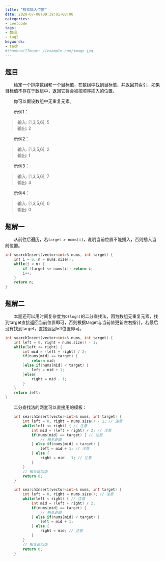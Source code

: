 ```yaml
---
title: "搜索插入位置"
date: 2020-07-08T09:39:01+08:00
categories:
- Leetcode
tags:
- 数组
- tag2
keywords:
- tech
#thumbnailImage: //example.com/image.jpg
---
```


<!--more-->
## 题目
　　给定一个排序数组和一个目标值，在数组中找到目标值，并返回其索引，如果目标值不存在于数组中，返回它将会被按顺序插入的位置。

　　你可以假设数组中无重复元素。

　　示例1：
> 输入: [1,3,5,6], 5  
> 输出: 2

　　示例2：
> 输入: [1,3,5,6], 2  
> 输出: 1

　　示例3：
> 输入: [1,3,5,6], 7  
> 输出: 4

　　示例4：
> 输入: [1,3,5,6], 0  
> 输出: 0

## 题解一
　　从前往后遍历，若`target > nums[i]`，说明当前位置不能插入，否则插入当前位置。

```cpp
int searchInsert(vector<int>& nums, int target) {
    int i = 0, n = nums.size();
    while(i < n) {
        if (target <= nums[i]) return i;
        i++;
    }
    return n;
}
```

## 题解二
　　本题还可以用时间复杂度为`O(logn)`的二分查找法，因为数组无重复元素，找到target直接返回当前位置即可，否则根据target与当前值更新左右指针，若最后没有找到target，直接返回left位置即可。

```cpp
int searchInsert(vector<int>& nums, int target) {
    int left = 0, right = nums.size() - 1;
    while(left <= right) {
        int mid = (left + right) / 2;
        if(nums[mid] == target) {
            return mid;
        }else if(nums[mid] < target) {
            left = mid + 1;
        }else{
            right = mid - 1;
        }
    }
    return left;
}
```

　　二分查找法的两套可以直接用的模板：
```cpp
    int searchInsert(vector<int>& nums, int target) {
        int left = 0, right = nums.size() - 1; // 注意
        while(left <= right) { // 注意
            int mid = (left + right) / 2; // 注意
            if(nums[mid] == target) { // 注意
                // 相关逻辑
            } else if(nums[mid] < target) {
                left = mid + 1; // 注意
            } else {
                right = mid - 1; // 注意
            }
        }
        // 相关返回值
        return 0;
    }
```

```cpp
    int searchInsert(vector<int>& nums, int target) {
        int left = 0, right = nums.size(); // 注意
        while(left < right) { // 注意
            int mid = (left + right) / 2;
            if(nums[mid] == target) {
                // 相关逻辑
            } else if(nums[mid] < target) {
                left = mid + 1;
            } else {
                right = mid; // 注意
            }
        }
        // 相关返回值
        return 0;
    }
```
